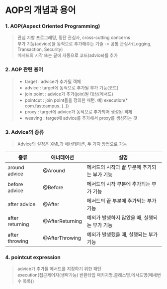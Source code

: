 # AOP의 개념과 용어

### 1. AOP(Aspect Oriented Programming)
> 관심 지향 프로그래밍, 횡단 관심사, cross-cutting concerns    
> 부가 기능(advice)을 동적으로 추가해주는 기술 -> 공통 관심사(Logging, Transaction, Security)  
> 메서드의 시작 또는 끝에 자동으로 코드(advice)를 추가

### 2. AOP 관련 용어
> - target : advice가 추가될 객체
> - advice : target에 동적으로 추가될 부가 기능(코드)
> - join point : advice가 추가(join)될 대상(메서드)
> - pointcut : join point들을 정의한 패턴. 예) execution(* com.fastcampus.*.*(..))
> - proxy : target에 advice가 동적으로 추가되어 생성된 객체
> - weaving : target에 advice를 추가해서 proxy를 생성하는 것

### 3. Advice의 종류
> Advice의 설정은 XML과 애너테이션, 두 가지 방법으로 가능

|종류|애너테이션|설명|
|---|---|---|
|around advice|@Around|메서드의 시작과 끝 부분에  추가되는 부가 기능|
|before advice|@Before|메서드의 시작 부분에 추가되는 부가 기능|
|after advice|@After|메서드의 끝 부분에 추가되는 부가 기능|
|after returning|@AfterReturning|예외가 발생하지 않았을 때, 실행되는 부가 기능|
|after throwing|@AfterThrowing|예외가 발생했을 때, 실행되는 부가 기능|

### 4. pointcut expression
> advice가 추가될 메서드를 지정하기 위한 패턴  
> execution(접근제어자(생략가능) 반환타입 패키지명.클래스명.메서드명(매새변수 목록))



 